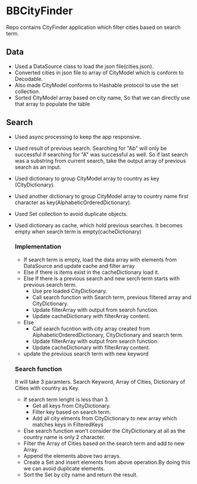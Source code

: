 # BBCityFinder
Repo contains CityFinder application which filter cities based on search term.

## Data

* Used a DataSource class to load the json file(cities.json).
* Converted cities in json file to array of CityModel which is conform to Decodable.
* Also made CityModel conforms to Hashable protocol to use the set collection.
* Sorted CityModel array based on city name, So that we can directly use that array to populate the table

## Search

* Used async processing to keep the app responsive.
* Used result of previous search. Searching for "Ab" will only be successful if searching for "A" was successful as well. So if last search was a substring from current search, take the output array of previous search as an input.
* Used dictionary to group CityModel array to country as key (CityDictionary).
* Used another dictionary to group CityModel array to country name first character as key(AlphabeticOrderedDictionary).
* Used Set collection to avoid duplicate objects.
* Used dictionary as cache, which hold previous searches. It becomes empty when search term is empty(cacheDictionary)
    ### Implementation
    * If search term is empty, load the data array with elements from DataSource and update cache and filter array
    * Else if there is items exist in the cacheDictionary load it.
    * Else If there is a previous search and new serch term starts with previous search term.
        * Use pre loaded CityDictionary.
        * Call search function with Search term, previous filtered array and CityDictionary.
        * Update filterArray with output from search function.
        * Update cacheDictionary with filterArray content.
    * Else
        * Call search fucntion with city array created from AlphabeticOrderedDictionary, CityDictionary and search term.
        * Update filterArray with output from search function.
        * Update cacheDictionary with filterArray content.
    * update the previous search term with new keyword

    ### Search function
    It will take 3 paramters. Search Keyword, Array of Cities, Dictionary of Cities with country as Key.
    
    * If search term lenght is less than 3. 
        * Get all keys from CityDictionary.
        * Filter key based on search term.
        * Add all city elments from CityDictionary to new array which matches keys in FilteredKeys
    * Else search function won't consider the CityDictionary at all as the country name is only 2 character.
    * Filter the Array of Cities based on the search term and add to new Array.
    * Append the elements above two arrays.
    * Create a Set and insert elements from above operation.By doing this we can avoid duplicate elements.
    * Sort the Set by city name and return the result.
     
